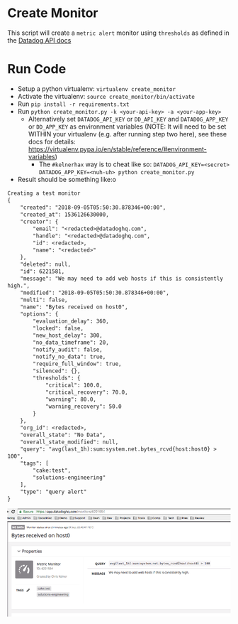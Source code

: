 # Create Monitor
This script will create a `metric alert` monitor using `thresholds` as defined
in the
[Datadog API docs](https://docs.datadoghq.com/api/?lang=python#create-a-monitor)

# Run Code
- Setup a python virtualenv: `virtualenv create_monitor`
- Activate the virtualenv: `source create_monitor/bin/activate`
- Run `pip install -r requirements.txt`
- Run `python create_monitor.py -k <your-api-key> -a <your-app-key>`
  - Alternatively set `DATADOG_API_KEY` or `DD_API_KEY` and `DATADOG_APP_KEY` or
    `DD_APP_KEY` as environment variables (NOTE: It will need to be set WITHIN
    your virtualenv (e.g. after running step two here), see these docs for
    details:
    https://virtualenv.pypa.io/en/stable/reference/#environment-variables)
      - The `#kelnerhax` way is to cheat like so:
        `DATADOG_API_KEY=<secret> DATADOG_APP_KEY=<nuh-uh> python create_monitor.py`
- Result should be something like:o
```
Creating a test monitor
{
    "created": "2018-09-05T05:50:30.878346+00:00",
    "created_at": 1536126630000,
    "creator": {
        "email": "<redacted>@datadoghq.com",
        "handle": "<redacted>@datadoghq.com",
        "id": <redacted>,
        "name": "<redacted>"
    },
    "deleted": null,
    "id": 6221581,
    "message": "We may need to add web hosts if this is consistently high.",
    "modified": "2018-09-05T05:50:30.878346+00:00",
    "multi": false,
    "name": "Bytes received on host0",
    "options": {
        "evaluation_delay": 360,
        "locked": false,
        "new_host_delay": 300,
        "no_data_timeframe": 20,
        "notify_audit": false,
        "notify_no_data": true,
        "require_full_window": true,
        "silenced": {},
        "thresholds": {
            "critical": 100.0,
            "critical_recovery": 70.0,
            "warning": 80.0,
            "warning_recovery": 50.0
        }
    },
    "org_id": <redacted>,
    "overall_state": "No Data",
    "overall_state_modified": null,
    "query": "avg(last_1h):sum:system.net.bytes_rcvd{host:host0} > 100",
    "tags": [
        "cake:test",
        "solutions-engineering"
    ],
    "type": "query alert"
}
```
![img](monitor.png)
